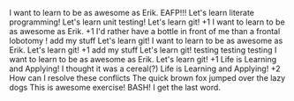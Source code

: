 I want to learn to be as awesome as Erik.
EAFP!!!
Let's learn literate programming!
Let's learn unit testing!
Let's learn git! +1
I want to learn to be as awesome as Erik. +1
I'd rather have a bottle in front of me than a frontal lobotomy !
add my stuff
Let's learn git!
I want to learn to be as awesome as Erik.
Let's learn git! +1
add my stuff
Let's learn git!
testing testing testing
I want to learn to be as awesome as Erik.
Let's learn git! +1
Life is Learning and Applying!
I thought it was a cereal(?)
Life is Learning and Applying! +2
How can I resolve these conflicts
The quick brown fox jumped over the lazy dogs
This is awesome exercise!
BASH! I get the last word. 
